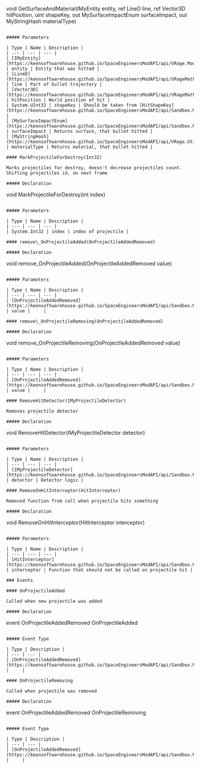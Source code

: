 void GetSurfaceAndMaterial(IMyEntity entity, ref LineD line, ref Vector3D hitPosition, uint shapeKey, out MySurfaceImpactEnum surfaceImpact, out MyStringHash materialType)
```

##### Parameters

| Type | Name | Description |
| --- | --- | --- |
| [IMyEntity](https://keensoftwarehouse.github.io/SpaceEngineersModAPI/api/VRage.ModAPI.IMyEntity.html) | entity | Entity that was hitted |
| [LineD](https://keensoftwarehouse.github.io/SpaceEngineersModAPI/api/VRageMath.LineD.html) | line | Part of bullet trajectory |
| [Vector3D](https://keensoftwarehouse.github.io/SpaceEngineersModAPI/api/VRageMath.Vector3D.html) | hitPosition | World position of hit |
| System.UInt32 | shapeKey | Should be taken from [HitShapeKey](https://keensoftwarehouse.github.io/SpaceEngineersModAPI/api/Sandbox.ModAPI.MyProjectileHitInfo.html#Sandbox_ModAPI_MyProjectileHitInfo_HitShapeKey) |
| [MySurfaceImpactEnum](https://keensoftwarehouse.github.io/SpaceEngineersModAPI/api/Sandbox.ModAPI.MySurfaceImpactEnum.html) | surfaceImpact | Returns surface, that bullet hitted |
| [MyStringHash](https://keensoftwarehouse.github.io/SpaceEngineersModAPI/api/VRage.Utils.MyStringHash.html) | materialType | Returns material, that bullet hitted |

#### MarkProjectileForDestroy(Int32)

Marks projectiles for destroy, doesn't decrease projectiles count. Shifting projectiles id, on next frame

##### Declaration

```
void MarkProjectileForDestroy(int index)
```

##### Parameters

| Type | Name | Description |
| --- | --- | --- |
| System.Int32 | index | index of projectile |

#### remove\_OnProjectileAdded(OnProjectileAddedRemoved)

##### Declaration

```
void remove_OnProjectileAdded(OnProjectileAddedRemoved value)
```

##### Parameters

| Type | Name | Description |
| --- | --- | --- |
| [OnProjectileAddedRemoved](https://keensoftwarehouse.github.io/SpaceEngineersModAPI/api/Sandbox.ModAPI.OnProjectileAddedRemoved.html) | value |     |

#### remove\_OnProjectileRemoving(OnProjectileAddedRemoved)

##### Declaration

```
void remove_OnProjectileRemoving(OnProjectileAddedRemoved value)
```

##### Parameters

| Type | Name | Description |
| --- | --- | --- |
| [OnProjectileAddedRemoved](https://keensoftwarehouse.github.io/SpaceEngineersModAPI/api/Sandbox.ModAPI.OnProjectileAddedRemoved.html) | value |     |

#### RemoveHitDetector(IMyProjectileDetector)

Removes projectile detector

##### Declaration

```
void RemoveHitDetector(IMyProjectileDetector detector)
```

##### Parameters

| Type | Name | Description |
| --- | --- | --- |
| [IMyProjectileDetector](https://keensoftwarehouse.github.io/SpaceEngineersModAPI/api/Sandbox.ModAPI.IMyProjectileDetector.html) | detector | Detector logic |

#### RemoveOnHitInterceptor(HitInterceptor)

Removed function from call when projectile hits something

##### Declaration

```
void RemoveOnHitInterceptor(HitInterceptor interceptor)
```

##### Parameters

| Type | Name | Description |
| --- | --- | --- |
| [HitInterceptor](https://keensoftwarehouse.github.io/SpaceEngineersModAPI/api/Sandbox.ModAPI.HitInterceptor.html) | interceptor | Function that should not be called on projectile hit |

### Events

#### OnProjectileAdded

Called when new projectile was added

##### Declaration

```
event OnProjectileAddedRemoved OnProjectileAdded
```

##### Event Type

| Type | Description |
| --- | --- |
| [OnProjectileAddedRemoved](https://keensoftwarehouse.github.io/SpaceEngineersModAPI/api/Sandbox.ModAPI.OnProjectileAddedRemoved.html) |     |

#### OnProjectileRemoving

Called when projectile was removed

##### Declaration

```
event OnProjectileAddedRemoved OnProjectileRemoving
```

##### Event Type

| Type | Description |
| --- | --- |
| [OnProjectileAddedRemoved](https://keensoftwarehouse.github.io/SpaceEngineersModAPI/api/Sandbox.ModAPI.OnProjectileAddedRemoved.html) |     |